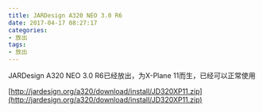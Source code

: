```yaml
---
title: JARDesign A320 NEO 3.0 R6
date: 2017-04-17 08:27:17
categories:
- 放出
tags:
- 放出
---
```



JARDesign A320 NEO 3.0 R6已经放出，为X-Plane 11而生，已经可以正常使用

[http://jardesign.org/a320/download/install/JD320XP11.zip](http://jardesign.org/a320/download/install/JD320XP11.zip)
